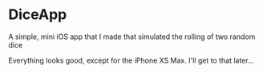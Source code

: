 # DiceApp
A simple, mini iOS app that I made that simulated the rolling of two random dice

Everything looks good, except for the iPhone XS Max. I'll get to that later...
